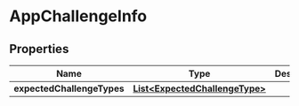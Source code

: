 
# AppChallengeInfo

## Properties
Name | Type | Description | Notes
------------ | ------------- | ------------- | -------------
**expectedChallengeTypes** | [**List&lt;ExpectedChallengeType&gt;**](ExpectedChallengeType.md) |  |  [optional]



